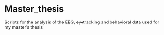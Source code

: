# Master_thesis
Scripts for the analysis of the EEG, eyetracking and behavioral data used for my master's thesis
